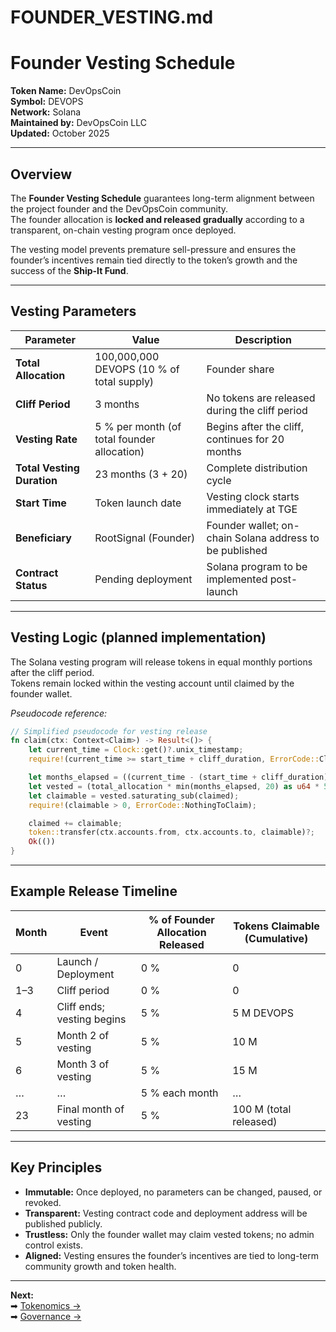 # FOUNDER_VESTING.md

# Founder Vesting Schedule

**Token Name:** DevOpsCoin  
**Symbol:** DEVOPS  
**Network:** Solana  
**Maintained by:** DevOpsCoin LLC  
**Updated:** October 2025  

---

## Overview

The **Founder Vesting Schedule** guarantees long-term alignment between the project founder and the DevOpsCoin community.  
The founder allocation is **locked and released gradually** according to a transparent, on-chain vesting program once deployed.

The vesting model prevents premature sell-pressure and ensures the founder’s incentives remain tied directly to the token’s growth and the success of the **Ship-It Fund**.

---

## Vesting Parameters

| Parameter | Value | Description |
|------------|--------|-------------|
| **Total Allocation** | 100,000,000 DEVOPS (10 % of total supply) | Founder share |
| **Cliff Period** | 3 months | No tokens are released during the cliff period |
| **Vesting Rate** | 5 % per month (of total founder allocation) | Begins after the cliff, continues for 20 months |
| **Total Vesting Duration** | 23 months (3 + 20) | Complete distribution cycle |
| **Start Time** | Token launch date | Vesting clock starts immediately at TGE |
| **Beneficiary** | RootSignal (Founder) | Founder wallet; on-chain Solana address to be published |
| **Contract Status** | Pending deployment | Solana program to be implemented post-launch |

---

## Vesting Logic (planned implementation)

The Solana vesting program will release tokens in equal monthly portions after the cliff period.  
Tokens remain locked within the vesting account until claimed by the founder wallet.

_Pseudocode reference:_

```rust
// Simplified pseudocode for vesting release
fn claim(ctx: Context<Claim>) -> Result<()> {
    let current_time = Clock::get()?.unix_timestamp;
    require!(current_time >= start_time + cliff_duration, ErrorCode::CliffNotReached);

    let months_elapsed = ((current_time - (start_time + cliff_duration)) / SECONDS_PER_MONTH) as u8;
    let vested = (total_allocation * min(months_elapsed, 20) as u64 * 5) / 100;
    let claimable = vested.saturating_sub(claimed);
    require!(claimable > 0, ErrorCode::NothingToClaim);

    claimed += claimable;
    token::transfer(ctx.accounts.from, ctx.accounts.to, claimable)?;
    Ok(())
}
```

---

## Example Release Timeline

| Month | Event | % of Founder Allocation Released | Tokens Claimable (Cumulative) |
|-------|--------|----------------------------------|-------------------------------|
| 0 | Launch / Deployment | 0 % | 0 |
| 1–3 | Cliff period | 0 % | 0 |
| 4 | Cliff ends; vesting begins | 5 % | 5 M DEVOPS |
| 5 | Month 2 of vesting | 5 % | 10 M |
| 6 | Month 3 of vesting | 5 % | 15 M |
| … | … | 5 % each month | … |
| 23 | Final month of vesting | 5 % | 100 M (total released) |

---

## Key Principles

- **Immutable:** Once deployed, no parameters can be changed, paused, or revoked.  
- **Transparent:** Vesting contract code and deployment address will be published publicly.  
- **Trustless:** Only the founder wallet may claim vested tokens; no admin control exists.  
- **Aligned:** Vesting ensures the founder’s incentives are tied to long-term community growth and token health.

---

**Next:**  
➡ [Tokenomics →](./TOKENOMICS.md)  
➡ [Governance →](./GOVERNANCE.md)
